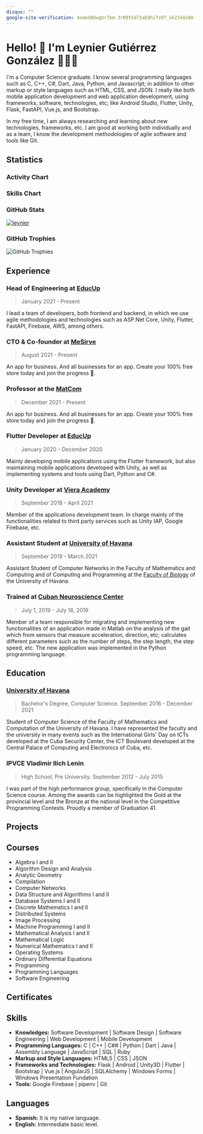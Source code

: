 ```yaml
---
disqus: ""
google-site-verification: 4smed8UwgUr7km-3rN9t5dl5aEQhi7zO7_akZzkUx0A
---
```


# Hello! 👋 I'm Leynier Gutiérrez González 👨🏻‍💻

<codersrank-summary username="leynier"></codersrank-summary>

I'm a Computer Science graduate. I know several programming languages such as C, C++, C#, Dart, Java, Python, and Javascript; in addition to other markup or style languages such as HTML, CSS, and JSON. I really like both mobile application development and web application development, using frameworks, software, technologies, etc; like Android Studio, Flutter, Unity, Flask, FastAPI, Vue.js, and Bootstrap.

In my free time, I am always researching and learning about new technologies, frameworks, etc. I am good at working both individually and as a team, I know the development methodologies of agile software and tools like Git.

## Statistics

### Activity Chart

<codersrank-activity username="leynier" legend tooltip labels></codersrank-activity>

### Skills Chart

<codersrank-skills-chart username="leynier" legend tooltip labels></codersrank-skills-chart>

### GitHub Stats

<a href="https://github.com/leynier" target="_blanck">
    <img class="img-fluid" src="https://github-readme-stats.vercel.app/api?username=leynier&count_private=true&show_icons=true&title_color=72a0a8&text_color=72a0a8&icon_color=72a0a8" alt="leynier" />
</a>

### GitHub Trophies

![GitHub Trophies](https://github-profile-trophy.vercel.app/?username=leynier&column=4)

## Experience

<!-- <codersrank-work-experience username="leynier"></codersrank-work-experience> -->

### Head of Engineering at [EducUp](https://educup.io)

> January 2021 - Present

I lead a team of developers, both frontend and backend, in which we use agile methodologies and technologies such as ASP.Net Core, Unity, Flutter, FastAPI, Firebase, AWS, among others.

### CTO & Co-founder at [MeSirve](https://mesirve.app)

> August 2021 - Present

An app for business. And all businesses for an app. Create your 100% free store today and join the progress 🚀.

### Professor at the [MatCom](https://matcom.uh.cu)

> December 2021 - Present

An app for business. And all businesses for an app. Create your 100% free store today and join the progress 🚀.

### Flutter Developer at [EducUp](https://educup.io)

> January 2020 - December 2020

Mainly developing mobile applications using the Flutter framework, but also maintaining mobile applications developed with Unity, as well as implementing systems and tools using Dart, Python and C#.

### Unity Developer at [Viera Academy](https://viera.academy)

> September 2018 - April 2021

Member of the applications development team. In charge mainly of the functionalities related to third party services such as Unity IAP, Google Firebase, etc.

### Assistant Student at [University of Havana](https://www.uh.cu)

> September 2019 - March 2021

Assistant Student of Computer Networks in the Faculty of Mathematics and Computing and of Computing and Programming at the [Faculty of Biology](https://www.fbio.uh.cu) of the University of Havana.

### Trained at [Cuban Neuroscience Center](http://www.cneuro.cu)

> July 1, 2019 - July 18, 2019

Member of a team responsible for migrating and implementing new functionalities of an application made in Matlab on the analysis of the gait which from sensors that measure acceleration, direction, etc; calculates different parameters such as the number of steps, the step length, the step speed, etc. The new application was implemented in the Python programming language.

## Education

<!-- <codersrank-education username="leynier" certificates="false" grid style="--grid-columns:2"></codersrank-education> -->

### [University of Havana](http://www.uh.cu)

> Bachelor's Degree, Computer Science. September 2016 - December 2021

Student of Computer Science of the Faculty of Mathematics and Computation of the University of Havana. I have represented the faculty and the university in many events such as the International Girls' Day on ICTs developed at the Cuba Security Center, the ICT Boulevard developed at the Central Palace of Computing and Electronics of Cuba, etc.

### IPVCE Vladimir Ilich Lenin

> High School, Pre University. September 2012 - July 2015

I was part of the high performance group, specifically in the Computer Science course. Among the awards can be highlighted the Gold at the provincial level and the Bronze at the national level in the Competitive Programming Contests. Proudly a member of Graduation 41.

## Projects

<codersrank-portfolio username="leynier" logos></codersrank-portfolio>

## Courses

* Algebra I and II
* Algorithm Design and Analysis
* Analytic Geometry
* Compilation
* Computer Networks
* Data Structure and Algorithms I and II
* Database Systems I and II
* Discrete Mathematics I and II
* Distributed Systems
* Image Processing
* Machine Programming I and II
* Mathematical Analysis I and II
* Mathematical Logic
* Numerical Mathematics I and II
* Operating Systems
* Ordinary Differential Equations
* Programming
* Programming Languages
* Software Engineering

## Certificates

<codersrank-education username="leynier" education="false" grid style="--grid-columns:3"></codersrank-education>

## Skills

* **Knowledges:** Software Development | Software Design | Software Engineering | Web Development | Mobile Development
* **Programming Languages:** C | C++ | C## | Python | Dart | Java | Assembly Language | JavaScript | SQL | Ruby
* **Markup and Style Languages:** HTML5 | CSS | JSON
* **Frameworks and Technologies:** Flask | Android | Unity3D | Flutter | Bootstrap | Vue.js | AngularJS | SQLAlchemy | Windows Forms | Windows Presentation Fundation
* **Tools:** Google Firebase | pipenv | Git

## Languages

* **Spanish:** It is my native language.
* **English:** Intermediate basic level.

<script src="https://unpkg.com/@codersrank/summary@0.9.9/codersrank-summary.min.js"></script>
<script src="https://unpkg.com/@codersrank/activity@0.9.7/codersrank-activity.min.js"></script>
<script src="https://unpkg.com/@codersrank/skills-chart@0.9.10/codersrank-skills-chart.min.js"></script>
<script src="https://unpkg.com/@codersrank/portfolio@0.9.7/codersrank-portfolio.min.js"></script>
<script src="https://unpkg.com/@codersrank/education@0.9.10/codersrank-education.min.js"></script>
<script src="https://unpkg.com/@codersrank/work-experience@0.9.5/codersrank-work-experience.min.js"></script>
